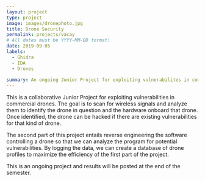 ```yaml
---
layout: project
type: project
image: images/dronephoto.jpg
title: Drone Security
permalink: projects/vacay
# All dates must be YYYY-MM-DD format!
date: 2019-09-05
labels:
  - Ghidra
  - IDA
  - Drones
 
summary: An ongoing Junior Project for exploiting vulnerabilites in commercial drones based on wireless signal profiling
---
```


This is a collaborative Junior Project for exploiting vulnerabilities in commercial drones. The goal is to scan for wireless signals and analyze them to identify the drone in question and the hardware onboard that drone. Once identified, the drone can be hacked if there are existing vulnerabilities for that kind of drone.

The second part of this project entails reverse engineering the software controlling a drone so that we can analyze the program for potential vulnerabilities. By logging the data, we can create a database of drone profiles to maximize the efficiency of the first part of the project.

This is an ongoing project and results will be posted at the end of the semester.
